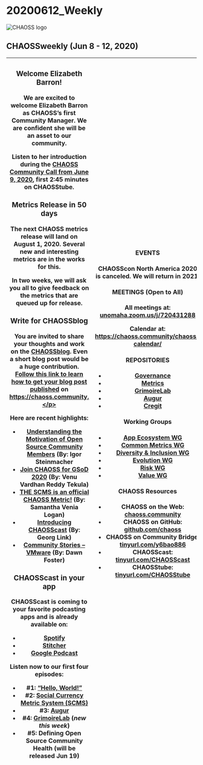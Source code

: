 # 20200612\_Weekly

![CHAOSS logo](https://chaoss.github.io/website/About/Media/logo-large\_1123x271.png?raw=true)

## CHAOSSweekly (Jun 8 - 12, 2020)

| <h3>Welcome Elizabeth Barron!</h3><p>We are excited to welcome Elizabeth Barron as CHAOSS’s first Community Manager. We are confident she will be an asset to our community.</p><p>Listen to her introduction during the <a href="https://www.youtube.com/watch?v=tHvQvJOU_SU">CHAOSS Community Call from June 9, 2020</a>, first 2:45 minutes on CHAOSStube.</p><h3>Metrics Release in 50 days</h3><p>The next CHAOSS metrics release will land on <strong>August 1, 2020</strong>. Several new and interesting metrics are in the works for this.</p><p>In two weeks, we will ask you all to give feedback on the metrics that are queued up for release.</p><h3>Write for CHAOSSblog</h3><p>You are invited to share your thoughts and work on the <a href="https://chaoss.community/blog/">CHAOSSblog</a>. Even a short blog post would be a huge contribution. <a href="https://github.com/chaoss/website/blob/master/CONTRIBUTING.md#news-and-blog-posts">Follow this link to learn how to get your blog post published</a> on https://chaoss.community.</p><p>Here are recent highlights:</p><ul><li><a href="https://chaoss.community/blog-post/2020/06/11/understanding-the-motivation-of-oss/">Understanding the Motivation of Open Source Community Members</a> (By: Igor Steinmacher</li><li><a href="https://chaoss.community/blog-post/2020/06/09/google-summer-of-docs/">Join CHAOSS for GSoD 2020</a> (By: Venu Vardhan Reddy Tekula)</li><li><a href="https://chaoss.community/blog-post/2020/05/29/the-scms-is-an-official-chaoss-metric/">THE SCMS is an official CHAOSS Metric!</a> (By: Samantha Venia Logan)</li><li><a href="https://chaoss.community/blog-post/2020/05/18/introducing-chaosscast/">Introducing CHAOSScast</a> (By: Georg Link)</li><li><a href="https://chaoss.community/blog-post/2020/05/06/community-stories-vmware/">Community Stories – VMware</a> (By: Dawn Foster)</li></ul><h3>CHAOSScast in your app</h3><p>CHAOSScast is coming to your favorite podcasting apps and is already available on:</p><ul><li><a href="https://open.spotify.com/show/23cozYDzYud0egVhfUWkIz?si=paVN4VfTRZu_E6A9sOUhlg">Spotify</a></li><li><a href="https://www.stitcher.com/podcast/chaosscast">Stitcher</a></li><li><a href="https://podcasts.google.com/?feed=aHR0cHM6Ly9wb2RjYXN0LmNoYW9zcy5jb21tdW5pdHkvcnNz">Google Podcast</a></li></ul><p>Listen now to our first four episodes:</p><ul><li>#1: <a href="https://podcast.chaoss.community/1">“Hello, World!”</a></li><li>#2: <a href="https://podcast.chaoss.community/2">Social Currency Metric System (SCMS)</a></li><li>#3: <a href="http://podcast.chaoss.community/3">Augur</a></li><li>#4: <a href="http://podcast.chaoss.community/4">GrimoireLab</a> (<em>new this week</em>)</li><li>#5: Defining Open Source Community Health (will be released Jun 19)</li></ul> | <h4>EVENTS</h4><p><strong>CHAOSScon North America 2020</strong> is canceled. We will return in 2021.</p><h4>MEETINGS (Open to All)</h4><p>All meetings at: <a href="https://unomaha.zoom.us/j/720431288">unomaha.zoom.us/j/720431288</a></p><p>Calendar at: <a href="https://chaoss.community/chaoss-calendar/">https://chaoss.community/chaoss-calendar/</a></p><h4>REPOSITORIES</h4><ul><li><a href="https://github.com/chaoss/governance">Governance</a></li><li><a href="https://github.com/chaoss/metrics/">Metrics</a></li><li><a href="https://github.com/chaoss/grimoirelab">GrimoireLab</a></li><li><a href="https://github.com/chaoss/augur">Augur</a></li><li><a href="https://github.com/cregit">Cregit</a></li></ul><h4>Working Groups</h4><ul><li><a href="https://github.com/chaoss/wg-app-ecosystem/">App Ecosystem WG</a></li><li><a href="https://github.com/chaoss/wg-common">Common Metrics WG</a></li><li><a href="https://github.com/chaoss/wg-diversity-inclusion">Diversity &#x26; Inclusion WG</a></li><li><a href="https://github.com/chaoss/wg-evolution">Evolution WG</a></li><li><a href="https://github.com/chaoss/wg-risk">Risk WG</a></li><li><a href="https://github.com/chaoss/wg-value">Value WG</a></li></ul><h4>CHAOSS Resources</h4><ul><li>CHAOSS on the Web: <a href="https://chaoss.community/">chaoss.community</a></li><li>CHAOSS on GitHub: <a href="https://github.com/chaoss">github.com/chaoss</a></li><li>CHAOSS on Community Bridge: <a href="https://tinyurl.com/y6bao886">tinyurl.com/y6bao886</a></li><li>CHAOSScast: <a href="https://tinyurl.com/CHAOSScast">tinyurl.com/CHAOSScast</a></li><li>CHAOSStube: <a href="https://tinyurl.com/CHAOSStube">tinyurl.com/CHAOSStube</a></li></ul> |
| ---------------------------------------------------------------------------------------------------------------------------------------------------------------------------------------------------------------------------------------------------------------------------------------------------------------------------------------------------------------------------------------------------------------------------------------------------------------------------------------------------------------------------------------------------------------------------------------------------------------------------------------------------------------------------------------------------------------------------------------------------------------------------------------------------------------------------------------------------------------------------------------------------------------------------------------------------------------------------------------------------------------------------------------------------------------------------------------------------------------------------------------------------------------------------------------------------------------------------------------------------------------------------------------------------------------------------------------------------------------------------------------------------------------------------------------------------------------------------------------------------------------------------------------------------------------------------------------------------------------------------------------------------------------------------------------------------------------------------------------------------------------------------------------------------------------------------------------------------------------------------------------------------------------------------------------------------------------------------------------------------------------------------------------------------------------------------------------------------------------------------------------------------------------------------------------------------------------------------------------------------------------------------------------------------------------------------------------------------------------------------------------------------------------------------------------------------------------------------------------------------------------------------------------------------------------------------------------------------------------------------------------------------------------------------------------------------------------------------------------------------------------------------------------------------------------------------------------------------------------- | ----------------------------------------------------------------------------------------------------------------------------------------------------------------------------------------------------------------------------------------------------------------------------------------------------------------------------------------------------------------------------------------------------------------------------------------------------------------------------------------------------------------------------------------------------------------------------------------------------------------------------------------------------------------------------------------------------------------------------------------------------------------------------------------------------------------------------------------------------------------------------------------------------------------------------------------------------------------------------------------------------------------------------------------------------------------------------------------------------------------------------------------------------------------------------------------------------------------------------------------------------------------------------------------------------------------------------------------------------------------------------------------------------------------------------------------------------------------------------------------------------------------------------------------------------------------------------------------------------------------------------------------------------------------------------------------------------------------------------------------------- |
